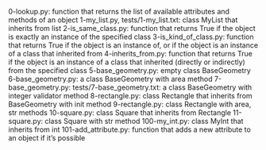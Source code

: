 0-lookup.py: function that returns the list of available attributes and methods of an object 1-my_list.py, tests/1-my_list.txt: class MyList that inherits from list 2-is_same_class.py: function that returns True if the object is exactly an instance of the specified class 3-is_kind_of_class.py: function that returns True if the object is an instance of, or if the object is an instance of a class that inherited from 4-inherits_from.py: function that returns True if the object is an instance of a class that inherited (directly or indirectly) from the specified class 5-base_geometry.py: empty class BaseGeometry 6-base_geometry.py: a class BaseGeometry with area method 7-base_geometry.py: tests/7-base_geometry.txt: a class BaseGeometry with integer validator method 8-rectangle.py: class Rectangle that inherits from BaseGeometry with init method 9-rectangle.py: class Rectangle with area, str methods 10-square.py: class Square that inherits from Rectangle 11-square.py: class Square with str method 100-my_int.py: class MyInt that inherits from int 101-add_attribute.py: function that adds a new attribute to an object if it’s possible
